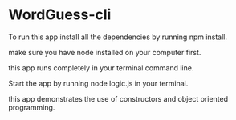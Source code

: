 # WordGuess-cli

To run this app install all the dependencies by running npm install.

make sure you have node installed on your computer first.

this app runs completely in your terminal command line. 

Start the app by running node logic.js in your terminal.

this app demonstrates the use of constructors and object oriented programming.
